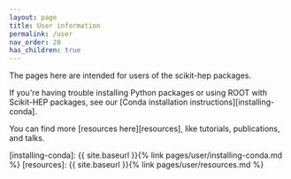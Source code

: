 ```yaml
---
layout: page
title: User information
permalink: /user
nav_order: 20
has_children: true
---
```


The pages here are intended for users of the scikit-hep packages.

If you're having trouble installing Python packages or using ROOT with Scikit-HEP packages, see our [Conda installation instructions][installing-conda].

You can find more [resources here][resources], like tutorials, publications, and talks.

[installing-conda]: {{ site.baseurl }}{% link pages/user/installing-conda.md %}
[resources]: {{ site.baseurl }}{% link pages/user/resources.md %}
